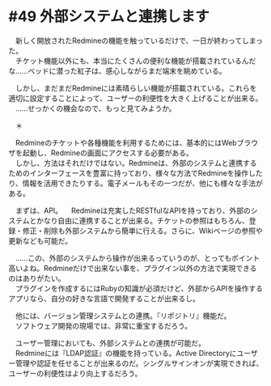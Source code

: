 # #49 外部システムと連携します
　新しく開放されたRedmineの機能を触っているだけで、一日が終わってしまった。  
　チケット機能以外にも、本当にたくさんの便利な機能が搭載されているんだな……ベッドに潜った紅子は、感心しながらまだ端末を眺めている。

　しかし、まだまだRedmineには素晴らしい機能が搭載されている。これらを適切に設定することによって、ユーザーの利便性を大きく上げることが出来る。  
　……せっかくの機会なので、もっと見てみようか。

　＊

　Redmineのチケットや各種機能を利用するためには、基本的にはWebブラウザを起動し、Redmineの画面にアクセスする必要がある。  
　しかし、方法はそれだけではない。Redmineは、外部のシステムと連携するためのインターフェースを豊富に持っており、様々な方法でRedmineを操作したり、情報を活用できたりする。電子メールもその一つだが、他にも様々な手法がある。

　まずは、API。
　Redmineは充実したRESTfulなAPIを持っており、外部のシステムとかなり自由に連携することが出来る。チケットの参照はもちろん、登録・修正・削除も外部システムから簡単に行える。さらに、Wikiページの参照や更新なども可能だ。

　……この、外部のシステムから操作が出来るっていうのが、とってもポイント高いよね。Redmineだけで出来ない事を、プラグイン以外の方法で実現できるのはありがたい。  
　プラグインを作成するにはRubyの知識が必須だけど、外部からAPIを操作するアプリなら、自分の好きな言語で開発することが出来るし。



　他には、バージョン管理システムとの連携。『リポジトリ』機能だ。  
　ソフトウェア開発の現場では、非常に重宝するだろう。


　ユーザー管理においても、外部システムとの連携が可能だ。  
　Redmineには『LDAP認証』の機能を持っている。Active Directoryにユーザー管理や認証を任せることが出来るのだ。シングルサインオンが実現できれば、ユーザーの利便性はより向上するだろう。
